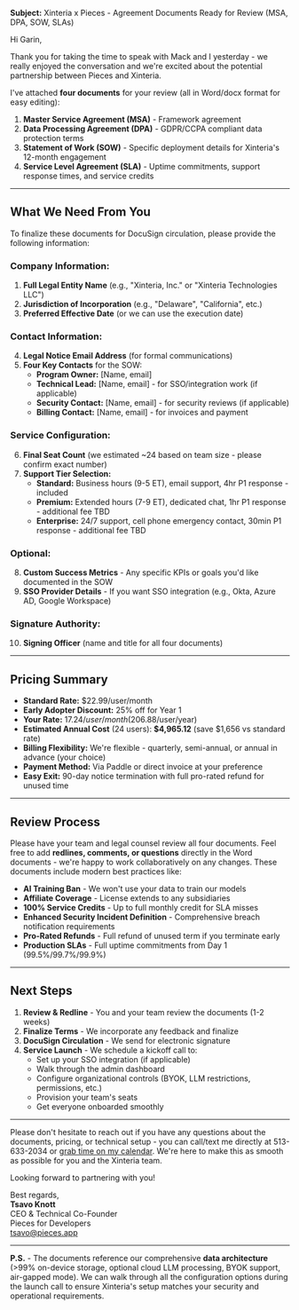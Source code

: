 **Subject:** Xinteria x Pieces - Agreement Documents Ready for Review (MSA, DPA, SOW, SLAs)

Hi Garin,

Thank you for taking the time to speak with Mack and I yesterday - we really enjoyed the conversation and we're excited about the potential partnership between Pieces and Xinteria.

I've attached **four documents** for your review (all in Word/docx format for easy editing):

1. **Master Service Agreement (MSA)** - Framework agreement
2. **Data Processing Agreement (DPA)** - GDPR/CCPA compliant data protection terms
3. **Statement of Work (SOW)** - Specific deployment details for Xinteria's 12-month engagement
4. **Service Level Agreement (SLA)** - Uptime commitments, support response times, and service credits

---

## What We Need From You

To finalize these documents for DocuSign circulation, please provide the following information:

### **Company Information:**
1. **Full Legal Entity Name** (e.g., "Xinteria, Inc." or "Xinteria Technologies LLC")
2. **Jurisdiction of Incorporation** (e.g., "Delaware", "California", etc.)
3. **Preferred Effective Date** (or we can use the execution date)

### **Contact Information:**
4. **Legal Notice Email Address** (for formal communications)
5. **Four Key Contacts** for the SOW:
   - **Program Owner:** [Name, email]
   - **Technical Lead:** [Name, email] - for SSO/integration work (if applicable)
   - **Security Contact:** [Name, email] - for security reviews (if applicable)
   - **Billing Contact:** [Name, email] - for invoices and payment

### **Service Configuration:**
6. **Final Seat Count** (we estimated ~24 based on team size - please confirm exact number)
7. **Support Tier Selection:**
   - **Standard:** Business hours (9-5 ET), email support, 4hr P1 response - included
   - **Premium:** Extended hours (7-9 ET), dedicated chat, 1hr P1 response - additional fee TBD
   - **Enterprise:** 24/7 support, cell phone emergency contact, 30min P1 response - additional fee TBD

### **Optional:**
8. **Custom Success Metrics** - Any specific KPIs or goals you'd like documented in the SOW
9. **SSO Provider Details** - If you want SSO integration (e.g., Okta, Azure AD, Google Workspace)

### **Signature Authority:**
10. **Signing Officer** (name and title for all four documents)

---

## Pricing Summary

- **Standard Rate:** $22.99/user/month
- **Early Adopter Discount:** 25% off for Year 1
- **Your Rate:** $17.24/user/month ($206.88/user/year)
- **Estimated Annual Cost** (24 users): **$4,965.12** (save $1,656 vs standard rate)
- **Billing Flexibility:** We're flexible - quarterly, semi-annual, or annual in advance (your choice)
- **Payment Method:** Via Paddle or direct invoice at your preference
- **Easy Exit:** 90-day notice termination with full pro-rated refund for unused time

---

## Review Process

Please have your team and legal counsel review all four documents. Feel free to add **redlines, comments, or questions** directly in the Word documents - we're happy to work collaboratively on any changes. These documents include modern best practices like:

- **AI Training Ban** - We won't use your data to train our models  
- **Affiliate Coverage** - License extends to any subsidiaries  
- **100% Service Credits** - Up to full monthly credit for SLA misses  
- **Enhanced Security Incident Definition** - Comprehensive breach notification requirements  
- **Pro-Rated Refunds** - Full refund of unused term if you terminate early  
- **Production SLAs** - Full uptime commitments from Day 1 (99.5%/99.7%/99.9%)

---

## Next Steps

1. **Review & Redline** - You and your team review the documents (1-2 weeks)
2. **Finalize Terms** - We incorporate any feedback and finalize
3. **DocuSign Circulation** - We send for electronic signature
4. **Service Launch** - We schedule a kickoff call to:
   - Set up your SSO integration (if applicable)
   - Walk through the admin dashboard
   - Configure organizational controls (BYOK, LLM restrictions, permissions, etc.)
   - Provision your team's seats
   - Get everyone onboarded smoothly

---

Please don't hesitate to reach out if you have any questions about the documents, pricing, or technical setup - you can call/text me directly at 513-633-2034 or [grab time on my calendar](https://calendar.google.com/calendar/appointments/schedules/AcZssZ3emuxYoR3UzwNP7JA9TynqFjOQy3qM2s_hM2p47nFGoBK-FWB03mxmsty-1Cygu01v_skh8r8r). We're here to make this as smooth as possible for you and the Xinteria team.

Looking forward to partnering with you!

Best regards,  
**Tsavo Knott**  
CEO & Technical Co-Founder  
Pieces for Developers  
tsavo@pieces.app

---

**P.S.** - The documents reference our comprehensive **data architecture** (>99% on-device storage, optional cloud LLM processing, BYOK support, air-gapped mode). We can walk through all the configuration options during the launch call to ensure Xinteria's setup matches your security and operational requirements.
